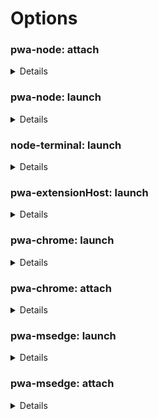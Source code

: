 # Options

### pwa-node: attach

<details><h4>address</h4><p>TCP/IP address of process to be debugged. Default is &#39;localhost&#39;.</p>
<h5>Default value:</h4><pre><code>"localhost"</pre></code><h4>attachExistingChildren</h4><p>Whether to attempt to attach to already-spawned child processes.</p>
<h5>Default value:</h4><pre><code>true</pre></code><h4>autoAttachChildProcesses</h4><p>Attach debugger to new child processes automatically.</p>
<h5>Default value:</h4><pre><code>true</pre></code><h4>cascadeTerminateToConfigurations</h4><p>A list of debug sessions which, when this debug session is terminated, will also be stopped.</p>
<h5>Default value:</h4><pre><code>[]</pre></code><h4>continueOnAttach</h4><p>If true, we&#39;ll automatically resume programs launched and waiting on <code>--inspect-brk</code></p>
<h5>Default value:</h4><pre><code>false</pre></code><h4>customDescriptionGenerator</h4><p>Customize the textual description the debugger shows for objects (local variables, etc...). Samples:<br>      1. this.toString() // will call toString to print all objects<br>      2. this.customDescription ? this.customDescription() : defaultValue // Use customDescription method if available, if not return defaultValue<br>      3. function (def) { return this.customDescription ? this.customDescription() : def } // Use customDescription method if available, if not return defaultValue<br>      </p>
<h5>Default value:</h4><pre><code>undefined</pre></code><h4>cwd</h4><p>Absolute path to the working directory of the program being debugged.</p>
<h5>Default value:</h4><pre><code>"${workspaceFolder}"</pre></code><h4>enableContentValidation</h4><p>Toggles whether we verify the contents of files on disk match the ones loaded in the runtime. This is useful in a variety of scenarios and required in some, but can cause issues if you have server-side transformation of scripts, for example.</p>
<h5>Default value:</h4><pre><code>true</pre></code><h4>env</h4><p>Environment variables passed to the program. The value <code>null</code> removes the variable from the environment.</p>
<h5>Default value:</h4><pre><code>{}</pre></code><h4>envFile</h4><p>Absolute path to a file containing environment variable definitions.</p>
<h5>Default value:</h4><pre><code>null</pre></code><h4>localRoot</h4><p>Path to the local directory containing the program.</p>
<h5>Default value:</h4><pre><code>null</pre></code><h4>nodeVersionHint</h4><p>Allows you to explicitly specify the Node version that&#39;s running, which can be used to disable or enable certain behaviors in cases where the automatic version detection does not working.</p>
<h5>Default value:</h4><pre><code>undefined</pre></code><h4>outFiles</h4><p>If source maps are enabled, these glob patterns specify the generated JavaScript files. If a pattern starts with <code>!</code> the files are excluded. If not specified, the generated code is expected in the same directory as its source.</p>
<h5>Default value:</h4><pre><code>[
  "${workspaceFolder}/**/*.js",
  "!**/node_modules/**"
]</pre></code><h4>outputCapture</h4><p>From where to capture output messages: the default debug API if set to <code>console</code>, or stdout/stderr streams if set to <code>std</code>.</p>
<h5>Default value:</h4><pre><code>"console"</pre></code><h4>pauseForSourceMap</h4><p>Whether to wait for source maps to load for each incoming script. This has a performance overhead, and might be safely disabled when running off of disk, so long as <code>rootPath</code> is not disabled.</p>
<h5>Default value:</h4><pre><code>false</pre></code><h4>port</h4><p>Debug port to attach to. Default is 5858.</p>
<h5>Default value:</h4><pre><code>9229</pre></code><h4>processId</h4><p>ID of process to attach to.</p>
<h5>Default value:</h4><pre><code>undefined</pre></code><h4>remoteRoot</h4><p>Absolute path to the remote directory containing the program.</p>
<h5>Default value:</h4><pre><code>null</pre></code><h4>resolveSourceMapLocations</h4><p>A list of minimatch patterns for locations (folders and URLs) in which source maps can be used to resolve local files. This can be used to avoid incorrectly breaking in external source mapped code. Patterns can be prefixed with &quot;!&quot; to exclude them. May be set to an empty array or null to avoid restriction.</p>
<h5>Default value:</h4><pre><code>[
  "**",
  "!**/node_modules/**"
]</pre></code><h4>restart</h4><p>Try to reconnect to the program if we lose connection. If set to <code>true</code>, we&#39;ll try once a second, forever. You can customize the interval and maximum number of attempts by specifying the <code>delay</code> and <code>maxAttempts</code> in an object instead.</p>
<h5>Default value:</h4><pre><code>false</pre></code><h4>runtimeSourcemapPausePatterns</h4><p>A list of patterns at which to manually insert entrypoint breakpoints. This can be useful to give the debugger an opportunity to set breakpoints when using sourcemaps that don&#39;t exist or can&#39;t be detected before launch, such as <a href="https://github.com/microsoft/vscode-js-debug/issues/492">with the Serverless framework</a>.</p>
<h5>Default value:</h4><pre><code>[]</pre></code><h4>showAsyncStacks</h4><p>Show the async calls that led to the current call stack.</p>
<h5>Default value:</h4><pre><code>true</pre></code><h4>skipFiles</h4><p>An array of file or folder names, or path globs, to skip when debugging.</p>
<h5>Default value:</h4><pre><code>[]</pre></code><h4>smartStep</h4><p>Automatically step through generated code that cannot be mapped back to the original source.</p>
<h5>Default value:</h4><pre><code>true</pre></code><h4>sourceMapPathOverrides</h4><p>A set of mappings for rewriting the locations of source files from what the sourcemap says, to their locations on disk.</p>
<h5>Default value:</h4><pre><code>{
  "webpack:///./~/*": "${workspaceFolder}/node_modules/*",
  "webpack:////*": "/*",
  "webpack://?:*/*": "${workspaceFolder}/*",
  "webpack:///([a-z]):/(.+)": "$1:/$2",
  "meteor://💻app/*": "${workspaceFolder}/*"
}</pre></code><h4>sourceMaps</h4><p>Use JavaScript source maps (if they exist).</p>
<h5>Default value:</h4><pre><code>true</pre></code><h4>timeout</h4><p>Retry for this number of milliseconds to connect to Node.js. Default is 10000 ms.</p>
<h5>Default value:</h4><pre><code>10000</pre></code><h4>timeouts</h4><p>Timeouts for several debugger operations</p>
<h5>Default value:</h4><pre><code>{}</pre></code><h4>trace</h4><p>Configures what diagnostic output is produced.</p>
<h5>Default value:</h4><pre><code>false</pre></code><h4>websocketAddress</h4><p>Exact websocket address to attach to. If unspecified, it will be discovered from the address and port.</p>
<h5>Default value:</h4><pre><code>undefined</pre></code></details>

### pwa-node: launch

<details><h4>args</h4><p>Command line arguments passed to the program.</p>
<h5>Default value:</h4><pre><code>[]</pre></code><h4>attachSimplePort</h4><p>If set, attaches to the process via the given port. This is generally no longer necessary for Node.js programs and loses the ability to debug child processes, but can be useful in more esoteric scenarios such as with Deno and Docker launches. If set to 0, a random port will be chosen and --inspect-brk added to the launch arguments automatically.</p>
<h5>Default value:</h4><pre><code>null</pre></code><h4>autoAttachChildProcesses</h4><p>Attach debugger to new child processes automatically.</p>
<h5>Default value:</h4><pre><code>true</pre></code><h4>cascadeTerminateToConfigurations</h4><p>A list of debug sessions which, when this debug session is terminated, will also be stopped.</p>
<h5>Default value:</h4><pre><code>[]</pre></code><h4>console</h4><p>Where to launch the debug target.</p>
<h5>Default value:</h4><pre><code>"internalConsole"</pre></code><h4>customDescriptionGenerator</h4><p>Customize the textual description the debugger shows for objects (local variables, etc...). Samples:<br>      1. this.toString() // will call toString to print all objects<br>      2. this.customDescription ? this.customDescription() : defaultValue // Use customDescription method if available, if not return defaultValue<br>      3. function (def) { return this.customDescription ? this.customDescription() : def } // Use customDescription method if available, if not return defaultValue<br>      </p>
<h5>Default value:</h4><pre><code>undefined</pre></code><h4>cwd</h4><p>Absolute path to the working directory of the program being debugged.</p>
<h5>Default value:</h4><pre><code>"${workspaceFolder}"</pre></code><h4>enableContentValidation</h4><p>Toggles whether we verify the contents of files on disk match the ones loaded in the runtime. This is useful in a variety of scenarios and required in some, but can cause issues if you have server-side transformation of scripts, for example.</p>
<h5>Default value:</h4><pre><code>true</pre></code><h4>env</h4><p>Environment variables passed to the program. The value <code>null</code> removes the variable from the environment.</p>
<h5>Default value:</h4><pre><code>{}</pre></code><h4>envFile</h4><p>Absolute path to a file containing environment variable definitions.</p>
<h5>Default value:</h4><pre><code>null</pre></code><h4>localRoot</h4><p>Path to the local directory containing the program.</p>
<h5>Default value:</h4><pre><code>null</pre></code><h4>nodeVersionHint</h4><p>Allows you to explicitly specify the Node version that&#39;s running, which can be used to disable or enable certain behaviors in cases where the automatic version detection does not working.</p>
<h5>Default value:</h4><pre><code>undefined</pre></code><h4>outFiles</h4><p>If source maps are enabled, these glob patterns specify the generated JavaScript files. If a pattern starts with <code>!</code> the files are excluded. If not specified, the generated code is expected in the same directory as its source.</p>
<h5>Default value:</h4><pre><code>[
  "${workspaceFolder}/**/*.js",
  "!**/node_modules/**"
]</pre></code><h4>outputCapture</h4><p>From where to capture output messages: the default debug API if set to <code>console</code>, or stdout/stderr streams if set to <code>std</code>.</p>
<h5>Default value:</h4><pre><code>"console"</pre></code><h4>pauseForSourceMap</h4><p>Whether to wait for source maps to load for each incoming script. This has a performance overhead, and might be safely disabled when running off of disk, so long as <code>rootPath</code> is not disabled.</p>
<h5>Default value:</h4><pre><code>false</pre></code><h4>profileStartup</h4><p>If true, will start profiling soon as the process launches</p>
<h5>Default value:</h4><pre><code>false</pre></code><h4>program</h4><p>Absolute path to the program. Generated value is guessed by looking at package.json and opened files. Edit this attribute.</p>
<h5>Default value:</h4><pre><code>""</pre></code><h4>remoteRoot</h4><p>Absolute path to the remote directory containing the program.</p>
<h5>Default value:</h4><pre><code>null</pre></code><h4>resolveSourceMapLocations</h4><p>A list of minimatch patterns for locations (folders and URLs) in which source maps can be used to resolve local files. This can be used to avoid incorrectly breaking in external source mapped code. Patterns can be prefixed with &quot;!&quot; to exclude them. May be set to an empty array or null to avoid restriction.</p>
<h5>Default value:</h4><pre><code>[
  "**",
  "!**/node_modules/**"
]</pre></code><h4>restart</h4><p>Try to reconnect to the program if we lose connection. If set to <code>true</code>, we&#39;ll try once a second, forever. You can customize the interval and maximum number of attempts by specifying the <code>delay</code> and <code>maxAttempts</code> in an object instead.</p>
<h5>Default value:</h4><pre><code>false</pre></code><h4>runtimeArgs</h4><p>Optional arguments passed to the runtime executable.</p>
<h5>Default value:</h4><pre><code>[]</pre></code><h4>runtimeExecutable</h4><p>Runtime to use. Either an absolute path or the name of a runtime available on the PATH. If omitted <code>node</code> is assumed.</p>
<h5>Default value:</h4><pre><code>"node"</pre></code><h4>runtimeSourcemapPausePatterns</h4><p>A list of patterns at which to manually insert entrypoint breakpoints. This can be useful to give the debugger an opportunity to set breakpoints when using sourcemaps that don&#39;t exist or can&#39;t be detected before launch, such as <a href="https://github.com/microsoft/vscode-js-debug/issues/492">with the Serverless framework</a>.</p>
<h5>Default value:</h4><pre><code>[]</pre></code><h4>runtimeVersion</h4><p>Version of <code>node</code> runtime to use. Requires <code>nvm</code>.</p>
<h5>Default value:</h4><pre><code>"default"</pre></code><h4>showAsyncStacks</h4><p>Show the async calls that led to the current call stack.</p>
<h5>Default value:</h4><pre><code>true</pre></code><h4>skipFiles</h4><p>An array of file or folder names, or path globs, to skip when debugging.</p>
<h5>Default value:</h4><pre><code>[]</pre></code><h4>smartStep</h4><p>Automatically step through generated code that cannot be mapped back to the original source.</p>
<h5>Default value:</h4><pre><code>true</pre></code><h4>sourceMapPathOverrides</h4><p>A set of mappings for rewriting the locations of source files from what the sourcemap says, to their locations on disk.</p>
<h5>Default value:</h4><pre><code>{
  "webpack:///./~/*": "${workspaceFolder}/node_modules/*",
  "webpack:////*": "/*",
  "webpack://?:*/*": "${workspaceFolder}/*",
  "webpack:///([a-z]):/(.+)": "$1:/$2",
  "meteor://💻app/*": "${workspaceFolder}/*"
}</pre></code><h4>sourceMaps</h4><p>Use JavaScript source maps (if they exist).</p>
<h5>Default value:</h4><pre><code>true</pre></code><h4>stopOnEntry</h4><p>Automatically stop program after launch.</p>
<h5>Default value:</h4><pre><code>false</pre></code><h4>timeout</h4><p>Retry for this number of milliseconds to connect to Node.js. Default is 10000 ms.</p>
<h5>Default value:</h4><pre><code>10000</pre></code><h4>timeouts</h4><p>Timeouts for several debugger operations</p>
<h5>Default value:</h4><pre><code>{}</pre></code><h4>trace</h4><p>Configures what diagnostic output is produced.</p>
<h5>Default value:</h4><pre><code>false</pre></code></details>

### node-terminal: launch

<details><h4>autoAttachChildProcesses</h4><p>Attach debugger to new child processes automatically.</p>
<h5>Default value:</h4><pre><code>true</pre></code><h4>cascadeTerminateToConfigurations</h4><p>A list of debug sessions which, when this debug session is terminated, will also be stopped.</p>
<h5>Default value:</h4><pre><code>[]</pre></code><h4>command</h4><p>Command to run in the launched terminal. If not provided, the terminal will open without launching a program.</p>
<h5>Default value:</h4><pre><code>undefined</pre></code><h4>customDescriptionGenerator</h4><p>Customize the textual description the debugger shows for objects (local variables, etc...). Samples:<br>      1. this.toString() // will call toString to print all objects<br>      2. this.customDescription ? this.customDescription() : defaultValue // Use customDescription method if available, if not return defaultValue<br>      3. function (def) { return this.customDescription ? this.customDescription() : def } // Use customDescription method if available, if not return defaultValue<br>      </p>
<h5>Default value:</h4><pre><code>undefined</pre></code><h4>cwd</h4><p>Absolute path to the working directory of the program being debugged.</p>
<h5>Default value:</h4><pre><code>"${workspaceFolder}"</pre></code><h4>enableContentValidation</h4><p>Toggles whether we verify the contents of files on disk match the ones loaded in the runtime. This is useful in a variety of scenarios and required in some, but can cause issues if you have server-side transformation of scripts, for example.</p>
<h5>Default value:</h4><pre><code>true</pre></code><h4>env</h4><p>Environment variables passed to the program. The value <code>null</code> removes the variable from the environment.</p>
<h5>Default value:</h4><pre><code>{}</pre></code><h4>envFile</h4><p>Absolute path to a file containing environment variable definitions.</p>
<h5>Default value:</h4><pre><code>null</pre></code><h4>localRoot</h4><p>Path to the local directory containing the program.</p>
<h5>Default value:</h4><pre><code>null</pre></code><h4>nodeVersionHint</h4><p>Allows you to explicitly specify the Node version that&#39;s running, which can be used to disable or enable certain behaviors in cases where the automatic version detection does not working.</p>
<h5>Default value:</h4><pre><code>undefined</pre></code><h4>outFiles</h4><p>If source maps are enabled, these glob patterns specify the generated JavaScript files. If a pattern starts with <code>!</code> the files are excluded. If not specified, the generated code is expected in the same directory as its source.</p>
<h5>Default value:</h4><pre><code>[
  "${workspaceFolder}/**/*.js",
  "!**/node_modules/**"
]</pre></code><h4>outputCapture</h4><p>From where to capture output messages: the default debug API if set to <code>console</code>, or stdout/stderr streams if set to <code>std</code>.</p>
<h5>Default value:</h4><pre><code>"console"</pre></code><h4>pauseForSourceMap</h4><p>Whether to wait for source maps to load for each incoming script. This has a performance overhead, and might be safely disabled when running off of disk, so long as <code>rootPath</code> is not disabled.</p>
<h5>Default value:</h4><pre><code>false</pre></code><h4>remoteRoot</h4><p>Absolute path to the remote directory containing the program.</p>
<h5>Default value:</h4><pre><code>null</pre></code><h4>resolveSourceMapLocations</h4><p>A list of minimatch patterns for locations (folders and URLs) in which source maps can be used to resolve local files. This can be used to avoid incorrectly breaking in external source mapped code. Patterns can be prefixed with &quot;!&quot; to exclude them. May be set to an empty array or null to avoid restriction.</p>
<h5>Default value:</h4><pre><code>[
  "**",
  "!**/node_modules/**"
]</pre></code><h4>runtimeSourcemapPausePatterns</h4><p>A list of patterns at which to manually insert entrypoint breakpoints. This can be useful to give the debugger an opportunity to set breakpoints when using sourcemaps that don&#39;t exist or can&#39;t be detected before launch, such as <a href="https://github.com/microsoft/vscode-js-debug/issues/492">with the Serverless framework</a>.</p>
<h5>Default value:</h4><pre><code>[]</pre></code><h4>showAsyncStacks</h4><p>Show the async calls that led to the current call stack.</p>
<h5>Default value:</h4><pre><code>{
  "onceBreakpointResolved": 16
}</pre></code><h4>skipFiles</h4><p>An array of file or folder names, or path globs, to skip when debugging.</p>
<h5>Default value:</h4><pre><code>[]</pre></code><h4>smartStep</h4><p>Automatically step through generated code that cannot be mapped back to the original source.</p>
<h5>Default value:</h4><pre><code>true</pre></code><h4>sourceMapPathOverrides</h4><p>A set of mappings for rewriting the locations of source files from what the sourcemap says, to their locations on disk.</p>
<h5>Default value:</h4><pre><code>{
  "webpack:///./~/*": "${workspaceFolder}/node_modules/*",
  "webpack:////*": "/*",
  "webpack://?:*/*": "${workspaceFolder}/*",
  "webpack:///([a-z]):/(.+)": "$1:/$2",
  "meteor://💻app/*": "${workspaceFolder}/*"
}</pre></code><h4>sourceMaps</h4><p>Use JavaScript source maps (if they exist).</p>
<h5>Default value:</h4><pre><code>true</pre></code><h4>timeout</h4><p>Retry for this number of milliseconds to connect to Node.js. Default is 10000 ms.</p>
<h5>Default value:</h4><pre><code>10000</pre></code><h4>timeouts</h4><p>Timeouts for several debugger operations</p>
<h5>Default value:</h4><pre><code>{}</pre></code><h4>trace</h4><p>Configures what diagnostic output is produced.</p>
<h5>Default value:</h4><pre><code>false</pre></code></details>

### pwa-extensionHost: launch

<details><h4>args</h4><p>Command line arguments passed to the program.</p>
<h5>Default value:</h4><pre><code>[
  "--extensionDevelopmentPath=${workspaceFolder}"
]</pre></code><h4>autoAttachChildProcesses</h4><p>Attach debugger to new child processes automatically.</p>
<h5>Default value:</h4><pre><code>false</pre></code><h4>cascadeTerminateToConfigurations</h4><p>A list of debug sessions which, when this debug session is terminated, will also be stopped.</p>
<h5>Default value:</h4><pre><code>[]</pre></code><h4>customDescriptionGenerator</h4><p>Customize the textual description the debugger shows for objects (local variables, etc...). Samples:<br>      1. this.toString() // will call toString to print all objects<br>      2. this.customDescription ? this.customDescription() : defaultValue // Use customDescription method if available, if not return defaultValue<br>      3. function (def) { return this.customDescription ? this.customDescription() : def } // Use customDescription method if available, if not return defaultValue<br>      </p>
<h5>Default value:</h4><pre><code>undefined</pre></code><h4>cwd</h4><p>Absolute path to the working directory of the program being debugged.</p>
<h5>Default value:</h4><pre><code>"${workspaceFolder}"</pre></code><h4>debugWebviews</h4><p>Configures whether we should try to attach to webviews in the launched VS Code instance. <strong>Note:</strong> at the moment this requires the setting <code>&quot;webview.experimental.useIframes&quot;: true</code> to work properly, and will only work in desktop VS Code.</p>
<h5>Default value:</h4><pre><code>false</pre></code><h4>debugWebWorkerHost</h4><p>Configures whether we should try to attach to the web worker extension host.</p>
<h5>Default value:</h4><pre><code>false</pre></code><h4>enableContentValidation</h4><p>Toggles whether we verify the contents of files on disk match the ones loaded in the runtime. This is useful in a variety of scenarios and required in some, but can cause issues if you have server-side transformation of scripts, for example.</p>
<h5>Default value:</h4><pre><code>true</pre></code><h4>env</h4><p>Environment variables passed to the program. The value <code>null</code> removes the variable from the environment.</p>
<h5>Default value:</h4><pre><code>{}</pre></code><h4>envFile</h4><p>Absolute path to a file containing environment variable definitions.</p>
<h5>Default value:</h4><pre><code>null</pre></code><h4>localRoot</h4><p>Path to the local directory containing the program.</p>
<h5>Default value:</h4><pre><code>null</pre></code><h4>nodeVersionHint</h4><p>Allows you to explicitly specify the Node version that&#39;s running, which can be used to disable or enable certain behaviors in cases where the automatic version detection does not working.</p>
<h5>Default value:</h4><pre><code>undefined</pre></code><h4>outFiles</h4><p>If source maps are enabled, these glob patterns specify the generated JavaScript files. If a pattern starts with <code>!</code> the files are excluded. If not specified, the generated code is expected in the same directory as its source.</p>
<h5>Default value:</h4><pre><code>[
  "${workspaceFolder}/out/**/*.js"
]</pre></code><h4>outputCapture</h4><p>From where to capture output messages: the default debug API if set to <code>console</code>, or stdout/stderr streams if set to <code>std</code>.</p>
<h5>Default value:</h4><pre><code>"console"</pre></code><h4>pauseForSourceMap</h4><p>Whether to wait for source maps to load for each incoming script. This has a performance overhead, and might be safely disabled when running off of disk, so long as <code>rootPath</code> is not disabled.</p>
<h5>Default value:</h4><pre><code>false</pre></code><h4>remoteRoot</h4><p>Absolute path to the remote directory containing the program.</p>
<h5>Default value:</h4><pre><code>null</pre></code><h4>rendererDebugOptions</h4><p>Chrome launch options used when attaching to the renderer process, with <code>debugWebviews</code> or <code>debugWebWorkerHost</code>.</p>
<h5>Default value:</h4><pre><code>{}</pre></code><h4>resolveSourceMapLocations</h4><p>A list of minimatch patterns for locations (folders and URLs) in which source maps can be used to resolve local files. This can be used to avoid incorrectly breaking in external source mapped code. Patterns can be prefixed with &quot;!&quot; to exclude them. May be set to an empty array or null to avoid restriction.</p>
<h5>Default value:</h4><pre><code>[
  "${workspaceFolder}/**",
  "!**/node_modules/**"
]</pre></code><h4>runtimeExecutable</h4><p>Absolute path to VS Code.</p>
<h5>Default value:</h4><pre><code>"${execPath}"</pre></code><h4>runtimeSourcemapPausePatterns</h4><p>A list of patterns at which to manually insert entrypoint breakpoints. This can be useful to give the debugger an opportunity to set breakpoints when using sourcemaps that don&#39;t exist or can&#39;t be detected before launch, such as <a href="https://github.com/microsoft/vscode-js-debug/issues/492">with the Serverless framework</a>.</p>
<h5>Default value:</h4><pre><code>[]</pre></code><h4>showAsyncStacks</h4><p>Show the async calls that led to the current call stack.</p>
<h5>Default value:</h4><pre><code>true</pre></code><h4>skipFiles</h4><p>An array of file or folder names, or path globs, to skip when debugging.</p>
<h5>Default value:</h4><pre><code>[]</pre></code><h4>smartStep</h4><p>Automatically step through generated code that cannot be mapped back to the original source.</p>
<h5>Default value:</h4><pre><code>true</pre></code><h4>sourceMapPathOverrides</h4><p>A set of mappings for rewriting the locations of source files from what the sourcemap says, to their locations on disk.</p>
<h5>Default value:</h4><pre><code>{
  "webpack:///./~/*": "${workspaceFolder}/node_modules/*",
  "webpack:////*": "/*",
  "webpack://?:*/*": "${workspaceFolder}/*",
  "webpack:///([a-z]):/(.+)": "$1:/$2",
  "meteor://💻app/*": "${workspaceFolder}/*"
}</pre></code><h4>sourceMaps</h4><p>Use JavaScript source maps (if they exist).</p>
<h5>Default value:</h4><pre><code>true</pre></code><h4>timeout</h4><p>Retry for this number of milliseconds to connect to Node.js. Default is 10000 ms.</p>
<h5>Default value:</h4><pre><code>10000</pre></code><h4>timeouts</h4><p>Timeouts for several debugger operations</p>
<h5>Default value:</h4><pre><code>{}</pre></code><h4>trace</h4><p>Configures what diagnostic output is produced.</p>
<h5>Default value:</h4><pre><code>false</pre></code></details>

### pwa-chrome: launch

<details><h4>browserLaunchLocation</h4><p>Forces the browser to be launched in one location. In a remote workspace (through ssh or WSL, for example) this can be used to open the browser on the remote machine rather than locally.</p>
<h5>Default value:</h4><pre><code>"workspace"</pre></code><h4>cascadeTerminateToConfigurations</h4><p>A list of debug sessions which, when this debug session is terminated, will also be stopped.</p>
<h5>Default value:</h4><pre><code>[]</pre></code><h4>cleanUp</h4><p>What clean-up to do after the debugging session finishes. Close only the tab being debug, vs. close the whole browser.</p>
<h5>Default value:</h4><pre><code>"wholeBrowser"</pre></code><h4>customDescriptionGenerator</h4><p>Customize the textual description the debugger shows for objects (local variables, etc...). Samples:<br>      1. this.toString() // will call toString to print all objects<br>      2. this.customDescription ? this.customDescription() : defaultValue // Use customDescription method if available, if not return defaultValue<br>      3. function (def) { return this.customDescription ? this.customDescription() : def } // Use customDescription method if available, if not return defaultValue<br>      </p>
<h5>Default value:</h4><pre><code>undefined</pre></code><h4>cwd</h4><p>Optional working directory for the runtime executable.</p>
<h5>Default value:</h4><pre><code>null</pre></code><h4>disableNetworkCache</h4><p>Controls whether to skip the network cache for each request</p>
<h5>Default value:</h4><pre><code>true</pre></code><h4>enableContentValidation</h4><p>Toggles whether we verify the contents of files on disk match the ones loaded in the runtime. This is useful in a variety of scenarios and required in some, but can cause issues if you have server-side transformation of scripts, for example.</p>
<h5>Default value:</h4><pre><code>true</pre></code><h4>env</h4><p>Optional dictionary of environment key/value pairs for the browser.</p>
<h5>Default value:</h4><pre><code>{}</pre></code><h4>file</h4><p>A local html file to open in the browser</p>
<h5>Default value:</h4><pre><code>null</pre></code><h4>includeDefaultArgs</h4><p>Whether default browser launch arguments (to disable features that may make debugging harder) will be included in the launch.</p>
<h5>Default value:</h4><pre><code>true</pre></code><h4>inspectUri</h4><p>Format to use to rewrite the inspectUri: It&#39;s a template string that interpolates keys in <code>{curlyBraces}</code>. Available keys are:<br> - <code>url.*</code> is the parsed address of the running application. For instance, <code>{url.port}</code>, <code>{url.hostname}</code><br> - <code>port</code> is the debug port that Chrome is listening on.<br> - <code>browserInspectUri</code> is the inspector URI on the launched browser<br> - <code>wsProtocol</code> is the hinted websocket protocol. This is set to <code>wss</code> if the original URL is <code>https</code>, or <code>ws</code> otherwise.<br></p>
<h5>Default value:</h4><pre><code>undefined</pre></code><h4>outFiles</h4><p>If source maps are enabled, these glob patterns specify the generated JavaScript files. If a pattern starts with <code>!</code> the files are excluded. If not specified, the generated code is expected in the same directory as its source.</p>
<h5>Default value:</h4><pre><code>[
  "${workspaceFolder}/**/*.js",
  "!**/node_modules/**"
]</pre></code><h4>outputCapture</h4><p>From where to capture output messages: the default debug API if set to <code>console</code>, or stdout/stderr streams if set to <code>std</code>.</p>
<h5>Default value:</h4><pre><code>"console"</pre></code><h4>pathMapping</h4><p>A mapping of URLs/paths to local folders, to resolve scripts in the Browser to scripts on disk</p>
<h5>Default value:</h4><pre><code>{}</pre></code><h4>pauseForSourceMap</h4><p>Whether to wait for source maps to load for each incoming script. This has a performance overhead, and might be safely disabled when running off of disk, so long as <code>rootPath</code> is not disabled.</p>
<h5>Default value:</h4><pre><code>true</pre></code><h4>port</h4><p>Port for the browser to listen on. Defaults to &quot;0&quot;, which will cause the browser to be debugged via pipes, which is generally more secure and should be chosen unless you need to attach to the browser from another tool.</p>
<h5>Default value:</h4><pre><code>0</pre></code><h4>profileStartup</h4><p>If true, will start profiling soon as the process launches</p>
<h5>Default value:</h4><pre><code>false</pre></code><h4>resolveSourceMapLocations</h4><p>A list of minimatch patterns for locations (folders and URLs) in which source maps can be used to resolve local files. This can be used to avoid incorrectly breaking in external source mapped code. Patterns can be prefixed with &quot;!&quot; to exclude them. May be set to an empty array or null to avoid restriction.</p>
<h5>Default value:</h4><pre><code>null</pre></code><h4>runtimeArgs</h4><p>Optional arguments passed to the runtime executable.</p>
<h5>Default value:</h4><pre><code>null</pre></code><h4>runtimeExecutable</h4><p>Either &#39;canary&#39;, &#39;stable&#39;, &#39;custom&#39; or path to the browser executable. Custom means a custom wrapper, custom build or CHROME_PATH environment variable.</p>
<h5>Default value:</h4><pre><code>"stable"</pre></code><h4>showAsyncStacks</h4><p>Show the async calls that led to the current call stack.</p>
<h5>Default value:</h4><pre><code>true</pre></code><h4>skipFiles</h4><p>An array of file or folder names, or path globs, to skip when debugging.</p>
<h5>Default value:</h4><pre><code>[]</pre></code><h4>smartStep</h4><p>Automatically step through generated code that cannot be mapped back to the original source.</p>
<h5>Default value:</h4><pre><code>true</pre></code><h4>sourceMapPathOverrides</h4><p>A set of mappings for rewriting the locations of source files from what the sourcemap says, to their locations on disk.</p>
<h5>Default value:</h4><pre><code>{
  "webpack:///./~/*": "${webRoot}/node_modules/*",
  "webpack:////*": "/*",
  "webpack://?:*/*": "${webRoot}/*",
  "webpack:///([a-z]):/(.+)": "$1:/$2",
  "meteor://💻app/*": "${webRoot}/*"
}</pre></code><h4>sourceMaps</h4><p>Use JavaScript source maps (if they exist).</p>
<h5>Default value:</h4><pre><code>true</pre></code><h4>timeout</h4><p>Retry for this number of milliseconds to connect to Node.js. Default is 10000 ms.</p>
<h5>Default value:</h4><pre><code>10000</pre></code><h4>timeouts</h4><p>Timeouts for several debugger operations</p>
<h5>Default value:</h4><pre><code>{}</pre></code><h4>trace</h4><p>Configures what diagnostic output is produced.</p>
<h5>Default value:</h4><pre><code>false</pre></code><h4>url</h4><p>Will search for a tab with this exact url and attach to it, if found</p>
<h5>Default value:</h4><pre><code>null</pre></code><h4>urlFilter</h4><p>Will search for a page with this url and attach to it, if found. Can have * wildcards.</p>
<h5>Default value:</h4><pre><code>"*"</pre></code><h4>userDataDir</h4><p>By default, the browser is launched with a separate user profile in a temp folder. Use this option to override it. Set to false to launch with your default user profile.</p>
<h5>Default value:</h4><pre><code>true</pre></code><h4>vueComponentPaths</h4><p>A list of file glob patterns to find <code>*.vue</code> components. By default, searches the entire workspace. This needs to be specified due to extra lookups that Vue&#39;s sourcemaps require in Vue CLI 4. You can disable this special handling by setting this to an empty array.</p>
<h5>Default value:</h4><pre><code>[
  "${workspaceFolder}/**/*.vue",
  "!**/node_modules/**"
]</pre></code><h4>webRoot</h4><p>This specifies the workspace absolute path to the webserver root. Used to resolve paths like <code>/app.js</code> to files on disk. Shorthand for a pathMapping for &quot;/&quot;</p>
<h5>Default value:</h4><pre><code>"${workspaceFolder}"</pre></code></details>

### pwa-chrome: attach

<details><h4>address</h4><p>IP address or hostname the debugged browser is listening on.</p>
<h5>Default value:</h4><pre><code>"localhost"</pre></code><h4>browserAttachLocation</h4><p>Forces the browser to attach in one location. In a remote workspace (through ssh or WSL, for example) this can be used to attach to a browser on the remote machine rather than locally.</p>
<h5>Default value:</h4><pre><code>"workspace"</pre></code><h4>cascadeTerminateToConfigurations</h4><p>A list of debug sessions which, when this debug session is terminated, will also be stopped.</p>
<h5>Default value:</h4><pre><code>[]</pre></code><h4>customDescriptionGenerator</h4><p>Customize the textual description the debugger shows for objects (local variables, etc...). Samples:<br>      1. this.toString() // will call toString to print all objects<br>      2. this.customDescription ? this.customDescription() : defaultValue // Use customDescription method if available, if not return defaultValue<br>      3. function (def) { return this.customDescription ? this.customDescription() : def } // Use customDescription method if available, if not return defaultValue<br>      </p>
<h5>Default value:</h4><pre><code>undefined</pre></code><h4>disableNetworkCache</h4><p>Controls whether to skip the network cache for each request</p>
<h5>Default value:</h4><pre><code>true</pre></code><h4>enableContentValidation</h4><p>Toggles whether we verify the contents of files on disk match the ones loaded in the runtime. This is useful in a variety of scenarios and required in some, but can cause issues if you have server-side transformation of scripts, for example.</p>
<h5>Default value:</h4><pre><code>true</pre></code><h4>inspectUri</h4><p>Format to use to rewrite the inspectUri: It&#39;s a template string that interpolates keys in <code>{curlyBraces}</code>. Available keys are:<br> - <code>url.*</code> is the parsed address of the running application. For instance, <code>{url.port}</code>, <code>{url.hostname}</code><br> - <code>port</code> is the debug port that Chrome is listening on.<br> - <code>browserInspectUri</code> is the inspector URI on the launched browser<br> - <code>wsProtocol</code> is the hinted websocket protocol. This is set to <code>wss</code> if the original URL is <code>https</code>, or <code>ws</code> otherwise.<br></p>
<h5>Default value:</h4><pre><code>undefined</pre></code><h4>outFiles</h4><p>If source maps are enabled, these glob patterns specify the generated JavaScript files. If a pattern starts with <code>!</code> the files are excluded. If not specified, the generated code is expected in the same directory as its source.</p>
<h5>Default value:</h4><pre><code>[
  "${workspaceFolder}/**/*.js",
  "!**/node_modules/**"
]</pre></code><h4>outputCapture</h4><p>From where to capture output messages: the default debug API if set to <code>console</code>, or stdout/stderr streams if set to <code>std</code>.</p>
<h5>Default value:</h4><pre><code>"console"</pre></code><h4>pathMapping</h4><p>A mapping of URLs/paths to local folders, to resolve scripts in the Browser to scripts on disk</p>
<h5>Default value:</h4><pre><code>{}</pre></code><h4>pauseForSourceMap</h4><p>Whether to wait for source maps to load for each incoming script. This has a performance overhead, and might be safely disabled when running off of disk, so long as <code>rootPath</code> is not disabled.</p>
<h5>Default value:</h4><pre><code>true</pre></code><h4>port</h4><p>Port to use to remote debugging the browser, given as <code>--remote-debugging-port</code> when launching the browser.</p>
<h5>Default value:</h4><pre><code>0</pre></code><h4>resolveSourceMapLocations</h4><p>A list of minimatch patterns for locations (folders and URLs) in which source maps can be used to resolve local files. This can be used to avoid incorrectly breaking in external source mapped code. Patterns can be prefixed with &quot;!&quot; to exclude them. May be set to an empty array or null to avoid restriction.</p>
<h5>Default value:</h4><pre><code>null</pre></code><h4>restart</h4><p>Whether to reconnect if the browser connection is closed</p>
<h5>Default value:</h4><pre><code>false</pre></code><h4>showAsyncStacks</h4><p>Show the async calls that led to the current call stack.</p>
<h5>Default value:</h4><pre><code>true</pre></code><h4>skipFiles</h4><p>An array of file or folder names, or path globs, to skip when debugging.</p>
<h5>Default value:</h4><pre><code>[]</pre></code><h4>smartStep</h4><p>Automatically step through generated code that cannot be mapped back to the original source.</p>
<h5>Default value:</h4><pre><code>true</pre></code><h4>sourceMapPathOverrides</h4><p>A set of mappings for rewriting the locations of source files from what the sourcemap says, to their locations on disk.</p>
<h5>Default value:</h4><pre><code>{
  "webpack:///./~/*": "${webRoot}/node_modules/*",
  "webpack:////*": "/*",
  "webpack://?:*/*": "${webRoot}/*",
  "webpack:///([a-z]):/(.+)": "$1:/$2",
  "meteor://💻app/*": "${webRoot}/*"
}</pre></code><h4>sourceMaps</h4><p>Use JavaScript source maps (if they exist).</p>
<h5>Default value:</h4><pre><code>true</pre></code><h4>targetSelection</h4><p>Whether to attach to all targets that match the URL filter (&quot;automatic&quot;) or ask to pick one (&quot;pick&quot;).</p>
<h5>Default value:</h4><pre><code>"automatic"</pre></code><h4>timeout</h4><p>Retry for this number of milliseconds to connect to Node.js. Default is 10000 ms.</p>
<h5>Default value:</h4><pre><code>10000</pre></code><h4>timeouts</h4><p>Timeouts for several debugger operations</p>
<h5>Default value:</h4><pre><code>{}</pre></code><h4>trace</h4><p>Configures what diagnostic output is produced.</p>
<h5>Default value:</h4><pre><code>false</pre></code><h4>url</h4><p>Will search for a tab with this exact url and attach to it, if found</p>
<h5>Default value:</h4><pre><code>null</pre></code><h4>urlFilter</h4><p>Will search for a page with this url and attach to it, if found. Can have * wildcards.</p>
<h5>Default value:</h4><pre><code>""</pre></code><h4>vueComponentPaths</h4><p>A list of file glob patterns to find <code>*.vue</code> components. By default, searches the entire workspace. This needs to be specified due to extra lookups that Vue&#39;s sourcemaps require in Vue CLI 4. You can disable this special handling by setting this to an empty array.</p>
<h5>Default value:</h4><pre><code>[
  "${workspaceFolder}/**/*.vue",
  "!**/node_modules/**"
]</pre></code><h4>webRoot</h4><p>This specifies the workspace absolute path to the webserver root. Used to resolve paths like <code>/app.js</code> to files on disk. Shorthand for a pathMapping for &quot;/&quot;</p>
<h5>Default value:</h4><pre><code>"${workspaceFolder}"</pre></code></details>

### pwa-msedge: launch

<details><h4>address</h4><p>When debugging webviews, the IP address or hostname the webview is listening on. Will be automatically discovered if not set.</p>
<h5>Default value:</h4><pre><code>"localhost"</pre></code><h4>browserLaunchLocation</h4><p>Forces the browser to be launched in one location. In a remote workspace (through ssh or WSL, for example) this can be used to open the browser on the remote machine rather than locally.</p>
<h5>Default value:</h4><pre><code>"workspace"</pre></code><h4>cascadeTerminateToConfigurations</h4><p>A list of debug sessions which, when this debug session is terminated, will also be stopped.</p>
<h5>Default value:</h4><pre><code>[]</pre></code><h4>cleanUp</h4><p>What clean-up to do after the debugging session finishes. Close only the tab being debug, vs. close the whole browser.</p>
<h5>Default value:</h4><pre><code>"wholeBrowser"</pre></code><h4>customDescriptionGenerator</h4><p>Customize the textual description the debugger shows for objects (local variables, etc...). Samples:<br>      1. this.toString() // will call toString to print all objects<br>      2. this.customDescription ? this.customDescription() : defaultValue // Use customDescription method if available, if not return defaultValue<br>      3. function (def) { return this.customDescription ? this.customDescription() : def } // Use customDescription method if available, if not return defaultValue<br>      </p>
<h5>Default value:</h4><pre><code>undefined</pre></code><h4>cwd</h4><p>Optional working directory for the runtime executable.</p>
<h5>Default value:</h4><pre><code>null</pre></code><h4>disableNetworkCache</h4><p>Controls whether to skip the network cache for each request</p>
<h5>Default value:</h4><pre><code>true</pre></code><h4>enableContentValidation</h4><p>Toggles whether we verify the contents of files on disk match the ones loaded in the runtime. This is useful in a variety of scenarios and required in some, but can cause issues if you have server-side transformation of scripts, for example.</p>
<h5>Default value:</h4><pre><code>true</pre></code><h4>env</h4><p>Optional dictionary of environment key/value pairs for the browser.</p>
<h5>Default value:</h4><pre><code>{}</pre></code><h4>file</h4><p>A local html file to open in the browser</p>
<h5>Default value:</h4><pre><code>null</pre></code><h4>includeDefaultArgs</h4><p>Whether default browser launch arguments (to disable features that may make debugging harder) will be included in the launch.</p>
<h5>Default value:</h4><pre><code>true</pre></code><h4>inspectUri</h4><p>Format to use to rewrite the inspectUri: It&#39;s a template string that interpolates keys in <code>{curlyBraces}</code>. Available keys are:<br> - <code>url.*</code> is the parsed address of the running application. For instance, <code>{url.port}</code>, <code>{url.hostname}</code><br> - <code>port</code> is the debug port that Chrome is listening on.<br> - <code>browserInspectUri</code> is the inspector URI on the launched browser<br> - <code>wsProtocol</code> is the hinted websocket protocol. This is set to <code>wss</code> if the original URL is <code>https</code>, or <code>ws</code> otherwise.<br></p>
<h5>Default value:</h4><pre><code>undefined</pre></code><h4>outFiles</h4><p>If source maps are enabled, these glob patterns specify the generated JavaScript files. If a pattern starts with <code>!</code> the files are excluded. If not specified, the generated code is expected in the same directory as its source.</p>
<h5>Default value:</h4><pre><code>[
  "${workspaceFolder}/**/*.js",
  "!**/node_modules/**"
]</pre></code><h4>outputCapture</h4><p>From where to capture output messages: the default debug API if set to <code>console</code>, or stdout/stderr streams if set to <code>std</code>.</p>
<h5>Default value:</h4><pre><code>"console"</pre></code><h4>pathMapping</h4><p>A mapping of URLs/paths to local folders, to resolve scripts in the Browser to scripts on disk</p>
<h5>Default value:</h4><pre><code>{}</pre></code><h4>pauseForSourceMap</h4><p>Whether to wait for source maps to load for each incoming script. This has a performance overhead, and might be safely disabled when running off of disk, so long as <code>rootPath</code> is not disabled.</p>
<h5>Default value:</h4><pre><code>true</pre></code><h4>port</h4><p>When debugging webviews, the port the webview debugger is listening on. Will be automatically discovered if not set.</p>
<h5>Default value:</h4><pre><code>0</pre></code><h4>profileStartup</h4><p>If true, will start profiling soon as the process launches</p>
<h5>Default value:</h4><pre><code>false</pre></code><h4>resolveSourceMapLocations</h4><p>A list of minimatch patterns for locations (folders and URLs) in which source maps can be used to resolve local files. This can be used to avoid incorrectly breaking in external source mapped code. Patterns can be prefixed with &quot;!&quot; to exclude them. May be set to an empty array or null to avoid restriction.</p>
<h5>Default value:</h4><pre><code>null</pre></code><h4>runtimeArgs</h4><p>Optional arguments passed to the runtime executable.</p>
<h5>Default value:</h4><pre><code>null</pre></code><h4>runtimeExecutable</h4><p>Either &#39;canary&#39;, &#39;stable&#39;, &#39;dev&#39;, &#39;custom&#39; or path to the browser executable. Custom means a custom wrapper, custom build or EDGE_PATH environment variable.</p>
<h5>Default value:</h4><pre><code>"stable"</pre></code><h4>showAsyncStacks</h4><p>Show the async calls that led to the current call stack.</p>
<h5>Default value:</h4><pre><code>true</pre></code><h4>skipFiles</h4><p>An array of file or folder names, or path globs, to skip when debugging.</p>
<h5>Default value:</h4><pre><code>[]</pre></code><h4>smartStep</h4><p>Automatically step through generated code that cannot be mapped back to the original source.</p>
<h5>Default value:</h4><pre><code>true</pre></code><h4>sourceMapPathOverrides</h4><p>A set of mappings for rewriting the locations of source files from what the sourcemap says, to their locations on disk.</p>
<h5>Default value:</h4><pre><code>{
  "webpack:///./~/*": "${webRoot}/node_modules/*",
  "webpack:////*": "/*",
  "webpack://?:*/*": "${webRoot}/*",
  "webpack:///([a-z]):/(.+)": "$1:/$2",
  "meteor://💻app/*": "${webRoot}/*"
}</pre></code><h4>sourceMaps</h4><p>Use JavaScript source maps (if they exist).</p>
<h5>Default value:</h4><pre><code>true</pre></code><h4>timeout</h4><p>Retry for this number of milliseconds to connect to Node.js. Default is 10000 ms.</p>
<h5>Default value:</h4><pre><code>10000</pre></code><h4>timeouts</h4><p>Timeouts for several debugger operations</p>
<h5>Default value:</h4><pre><code>{}</pre></code><h4>trace</h4><p>Configures what diagnostic output is produced.</p>
<h5>Default value:</h4><pre><code>false</pre></code><h4>url</h4><p>Will search for a tab with this exact url and attach to it, if found</p>
<h5>Default value:</h4><pre><code>null</pre></code><h4>urlFilter</h4><p>Will search for a page with this url and attach to it, if found. Can have * wildcards.</p>
<h5>Default value:</h4><pre><code>"*"</pre></code><h4>userDataDir</h4><p>By default, the browser is launched with a separate user profile in a temp folder. Use this option to override it. Set to false to launch with your default user profile.</p>
<h5>Default value:</h4><pre><code>true</pre></code><h4>useWebView</h4><p>(Edge (Chromium) only) When &#39;true&#39;, the debugger will treat the runtime executable as a host application that contains a WebView allowing you to debug the WebView script content.</p>
<h5>Default value:</h4><pre><code>false</pre></code><h4>vueComponentPaths</h4><p>A list of file glob patterns to find <code>*.vue</code> components. By default, searches the entire workspace. This needs to be specified due to extra lookups that Vue&#39;s sourcemaps require in Vue CLI 4. You can disable this special handling by setting this to an empty array.</p>
<h5>Default value:</h4><pre><code>[
  "${workspaceFolder}/**/*.vue",
  "!**/node_modules/**"
]</pre></code><h4>webRoot</h4><p>This specifies the workspace absolute path to the webserver root. Used to resolve paths like <code>/app.js</code> to files on disk. Shorthand for a pathMapping for &quot;/&quot;</p>
<h5>Default value:</h4><pre><code>"${workspaceFolder}"</pre></code></details>

### pwa-msedge: attach

<details><h4>address</h4><p>IP address or hostname the debugged browser is listening on.</p>
<h5>Default value:</h4><pre><code>"localhost"</pre></code><h4>browserAttachLocation</h4><p>Forces the browser to attach in one location. In a remote workspace (through ssh or WSL, for example) this can be used to attach to a browser on the remote machine rather than locally.</p>
<h5>Default value:</h4><pre><code>"workspace"</pre></code><h4>cascadeTerminateToConfigurations</h4><p>A list of debug sessions which, when this debug session is terminated, will also be stopped.</p>
<h5>Default value:</h4><pre><code>[]</pre></code><h4>customDescriptionGenerator</h4><p>Customize the textual description the debugger shows for objects (local variables, etc...). Samples:<br>      1. this.toString() // will call toString to print all objects<br>      2. this.customDescription ? this.customDescription() : defaultValue // Use customDescription method if available, if not return defaultValue<br>      3. function (def) { return this.customDescription ? this.customDescription() : def } // Use customDescription method if available, if not return defaultValue<br>      </p>
<h5>Default value:</h4><pre><code>undefined</pre></code><h4>disableNetworkCache</h4><p>Controls whether to skip the network cache for each request</p>
<h5>Default value:</h4><pre><code>true</pre></code><h4>enableContentValidation</h4><p>Toggles whether we verify the contents of files on disk match the ones loaded in the runtime. This is useful in a variety of scenarios and required in some, but can cause issues if you have server-side transformation of scripts, for example.</p>
<h5>Default value:</h4><pre><code>true</pre></code><h4>inspectUri</h4><p>Format to use to rewrite the inspectUri: It&#39;s a template string that interpolates keys in <code>{curlyBraces}</code>. Available keys are:<br> - <code>url.*</code> is the parsed address of the running application. For instance, <code>{url.port}</code>, <code>{url.hostname}</code><br> - <code>port</code> is the debug port that Chrome is listening on.<br> - <code>browserInspectUri</code> is the inspector URI on the launched browser<br> - <code>wsProtocol</code> is the hinted websocket protocol. This is set to <code>wss</code> if the original URL is <code>https</code>, or <code>ws</code> otherwise.<br></p>
<h5>Default value:</h4><pre><code>undefined</pre></code><h4>outFiles</h4><p>If source maps are enabled, these glob patterns specify the generated JavaScript files. If a pattern starts with <code>!</code> the files are excluded. If not specified, the generated code is expected in the same directory as its source.</p>
<h5>Default value:</h4><pre><code>[
  "${workspaceFolder}/**/*.js",
  "!**/node_modules/**"
]</pre></code><h4>outputCapture</h4><p>From where to capture output messages: the default debug API if set to <code>console</code>, or stdout/stderr streams if set to <code>std</code>.</p>
<h5>Default value:</h4><pre><code>"console"</pre></code><h4>pathMapping</h4><p>A mapping of URLs/paths to local folders, to resolve scripts in the Browser to scripts on disk</p>
<h5>Default value:</h4><pre><code>{}</pre></code><h4>pauseForSourceMap</h4><p>Whether to wait for source maps to load for each incoming script. This has a performance overhead, and might be safely disabled when running off of disk, so long as <code>rootPath</code> is not disabled.</p>
<h5>Default value:</h4><pre><code>true</pre></code><h4>port</h4><p>Port to use to remote debugging the browser, given as <code>--remote-debugging-port</code> when launching the browser.</p>
<h5>Default value:</h4><pre><code>0</pre></code><h4>resolveSourceMapLocations</h4><p>A list of minimatch patterns for locations (folders and URLs) in which source maps can be used to resolve local files. This can be used to avoid incorrectly breaking in external source mapped code. Patterns can be prefixed with &quot;!&quot; to exclude them. May be set to an empty array or null to avoid restriction.</p>
<h5>Default value:</h4><pre><code>null</pre></code><h4>restart</h4><p>Whether to reconnect if the browser connection is closed</p>
<h5>Default value:</h4><pre><code>false</pre></code><h4>showAsyncStacks</h4><p>Show the async calls that led to the current call stack.</p>
<h5>Default value:</h4><pre><code>true</pre></code><h4>skipFiles</h4><p>An array of file or folder names, or path globs, to skip when debugging.</p>
<h5>Default value:</h4><pre><code>[]</pre></code><h4>smartStep</h4><p>Automatically step through generated code that cannot be mapped back to the original source.</p>
<h5>Default value:</h4><pre><code>true</pre></code><h4>sourceMapPathOverrides</h4><p>A set of mappings for rewriting the locations of source files from what the sourcemap says, to their locations on disk.</p>
<h5>Default value:</h4><pre><code>{
  "webpack:///./~/*": "${webRoot}/node_modules/*",
  "webpack:////*": "/*",
  "webpack://?:*/*": "${webRoot}/*",
  "webpack:///([a-z]):/(.+)": "$1:/$2",
  "meteor://💻app/*": "${webRoot}/*"
}</pre></code><h4>sourceMaps</h4><p>Use JavaScript source maps (if they exist).</p>
<h5>Default value:</h4><pre><code>true</pre></code><h4>targetSelection</h4><p>Whether to attach to all targets that match the URL filter (&quot;automatic&quot;) or ask to pick one (&quot;pick&quot;).</p>
<h5>Default value:</h4><pre><code>"automatic"</pre></code><h4>timeout</h4><p>Retry for this number of milliseconds to connect to Node.js. Default is 10000 ms.</p>
<h5>Default value:</h4><pre><code>10000</pre></code><h4>timeouts</h4><p>Timeouts for several debugger operations</p>
<h5>Default value:</h4><pre><code>{}</pre></code><h4>trace</h4><p>Configures what diagnostic output is produced.</p>
<h5>Default value:</h4><pre><code>false</pre></code><h4>url</h4><p>Will search for a tab with this exact url and attach to it, if found</p>
<h5>Default value:</h4><pre><code>null</pre></code><h4>urlFilter</h4><p>Will search for a page with this url and attach to it, if found. Can have * wildcards.</p>
<h5>Default value:</h4><pre><code>""</pre></code><h4>useWebView</h4><p>(Edge (Chromium) only) When &#39;true&#39;, the debugger will treat the runtime executable as a host application that contains a WebView allowing you to debug the WebView script content.</p>
<h5>Default value:</h4><pre><code>false</pre></code><h4>vueComponentPaths</h4><p>A list of file glob patterns to find <code>*.vue</code> components. By default, searches the entire workspace. This needs to be specified due to extra lookups that Vue&#39;s sourcemaps require in Vue CLI 4. You can disable this special handling by setting this to an empty array.</p>
<h5>Default value:</h4><pre><code>[
  "${workspaceFolder}/**/*.vue",
  "!**/node_modules/**"
]</pre></code><h4>webRoot</h4><p>This specifies the workspace absolute path to the webserver root. Used to resolve paths like <code>/app.js</code> to files on disk. Shorthand for a pathMapping for &quot;/&quot;</p>
<h5>Default value:</h4><pre><code>"${workspaceFolder}"</pre></code></details>
